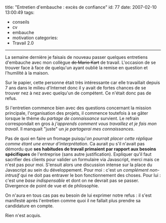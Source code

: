 title: "Entretien d'embauche : excès de confiance"
id: 77
date: 2007-02-10 13:00:49
tags: 
- conseils
- cv
- embauche
- motivation
categories: 
- Travail 2.0
---

La semaine dernière je faisais de nouveau passer quelques entretiens d'embauche avec mon collègue <del datetime="2007-02-05T20:03:50+00:00">de Mario Kart</del> de travail. L'occasion de se trouver face à face de quelqu'un ayant oublié la remise en question et l'humilité à la maison.
<!--more-->
Sur le papier, cette personne était très intéressante car elle travaillait depuis 7 ans dans le milieu d'Internet donc il y avait de fortes chances de se trouver nez à nez avec quelqu'un de compétent. Ce n'était donc pas de refus.

Si l'entretien commence bien avec des questions concernant la mission principale, l'organisation des projets, il commence toutefois à se gâter lorsque le thème du _partage de connaissance_ survient. Le refrain correspondait en gros à <cite>j'apprends comment vous travaillez et je fais mon travail</cite>. Il manquait "juste" un <cite>je partagerai mes connaissances</cite>.

Pas de quoi en faire un fromage puisqu'_on pourrait placer cette réplique comme étant une erreur d'interprétation_. Ca aurait pu s'il n'avait pas démordu que **ses habitudes de travail primaient par rapport aux besoins spécifiques** de l'entreprise (sans autre justification). Expliquer qu'il faut sacrifier des clients pour valider un formulaire via Javascript, merci mais ce n'est pas pour moi. S'ensuit alors une discussion intense sur la place du Javascript au sein du développement. Pour moi : c'est un _complément non-intrusif_ qui ne doit pas entraver le bon fonctionnement des choses. Pour lui : c'est une _base indispensable_ et dont on ne devrait pas se passer.
Divergence de point de vue et de philosophie.

On n'aura en tous cas pas eu besoin de lui exprimer notre refus : il s'est manifesté après l'entretien comme quoi il ne fallait plus prendre sa candidature en compte.

Rien n'est acquis.